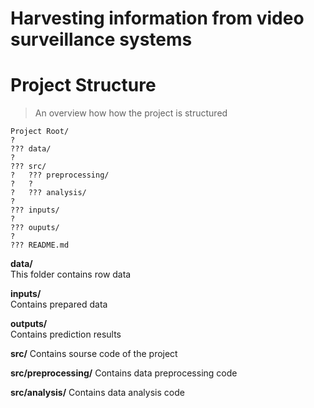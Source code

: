 Harvesting information from video surveillance systems
================================
# Project Structure
> An overview how how the project is structured

```
Project Root/
?
??? data/
?   
??? src/
?   ??? preprocessing/
?   ?
?   ??? analysis/
?
??? inputs/
?
??? ouputs/
?
??? README.md
```


**data/**  
This folder contains row data

**inputs/**  
Contains prepared data

**outputs/**  
Contains prediction results 

**src/**
Contains sourse code of the project

**src/preprocessing/**
Contains data preprocessing code

**src/analysis/**
Contains data analysis code